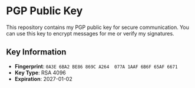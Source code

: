 # PGP Public Key

This repository contains my PGP public key for secure communication. You can use this key to encrypt messages for me or verify my signatures.

## Key Information
- **Fingerprint**: `0A3E 6BA2 BE86 869C A264  077A 1AAF 6B6F 65AF 6671`
- **Key Type**: RSA 4096
- **Expiration**: 2027-01-02

